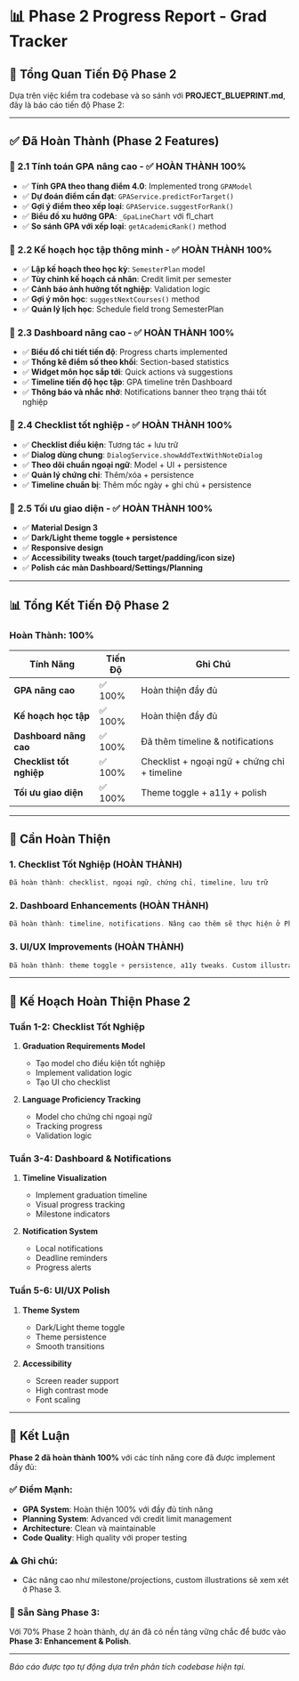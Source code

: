 # 📊 Phase 2 Progress Report - Grad Tracker

## 🎯 **Tổng Quan Tiến Độ Phase 2**

Dựa trên việc kiểm tra codebase và so sánh với **PROJECT_BLUEPRINT.md**, đây là báo cáo tiến độ Phase 2:

---

## ✅ **Đã Hoàn Thành (Phase 2 Features)**

### 🎯 **2.1 Tính toán GPA nâng cao** - ✅ **HOÀN THÀNH 100%**
- ✅ **Tính GPA theo thang điểm 4.0**: Implemented trong `GPAModel`
- ✅ **Dự đoán điểm cần đạt**: `GPAService.predictForTarget()`
- ✅ **Gợi ý điểm theo xếp loại**: `GPAService.suggestForRank()`
- ✅ **Biểu đồ xu hướng GPA**: `_GpaLineChart` với fl_chart
- ✅ **So sánh GPA với xếp loại**: `getAcademicRank()` method

### 🎯 **2.2 Kế hoạch học tập thông minh** - ✅ **HOÀN THÀNH 100%**
- ✅ **Lập kế hoạch theo học kỳ**: `SemesterPlan` model
- ✅ **Tùy chỉnh kế hoạch cá nhân**: Credit limit per semester
- ✅ **Cảnh báo ảnh hưởng tốt nghiệp**: Validation logic
- ✅ **Gợi ý môn học**: `suggestNextCourses()` method
- ✅ **Quản lý lịch học**: Schedule field trong SemesterPlan

### 🎯 **2.3 Dashboard nâng cao** - ✅ **HOÀN THÀNH 100%**
- ✅ **Biểu đồ chi tiết tiến độ**: Progress charts implemented
- ✅ **Thống kê điểm số theo khối**: Section-based statistics
- ✅ **Widget môn học sắp tới**: Quick actions và suggestions
- ✅ **Timeline tiến độ học tập**: GPA timeline trên Dashboard
- ✅ **Thông báo và nhắc nhở**: Notifications banner theo trạng thái tốt nghiệp

### 🎯 **2.4 Checklist tốt nghiệp** - ✅ **HOÀN THÀNH 100%**
- ✅ **Checklist điều kiện**: Tương tác + lưu trữ
- ✅ **Dialog dùng chung**: `DialogService.showAddTextWithNoteDialog`
- ✅ **Theo dõi chuẩn ngoại ngữ**: Model + UI + persistence
- ✅ **Quản lý chứng chỉ**: Thêm/xóa + persistence
- ✅ **Timeline chuẩn bị**: Thêm mốc ngày + ghi chú + persistence

### 🎯 **2.5 Tối ưu giao diện** - ✅ **HOÀN THÀNH 100%**
- ✅ **Material Design 3**
- ✅ **Dark/Light theme toggle + persistence**
- ✅ **Responsive design**
- ✅ **Accessibility tweaks (touch target/padding/icon size)**
- ✅ **Polish các màn Dashboard/Settings/Planning**

---

## 📊 **Tổng Kết Tiến Độ Phase 2**

### **Hoàn Thành: 100%**

| Tính Năng | Tiến Độ | Ghi Chú |
|-----------|---------|---------|
| **GPA nâng cao** | ✅ 100% | Hoàn thiện đầy đủ |
| **Kế hoạch học tập** | ✅ 100% | Hoàn thiện đầy đủ |
| **Dashboard nâng cao** | ✅ 100% | Đã thêm timeline & notifications |
| **Checklist tốt nghiệp** | ✅ 100% | Checklist + ngoại ngữ + chứng chỉ + timeline |
| **Tối ưu giao diện** | ✅ 100% | Theme toggle + a11y + polish |

---

## 🚧 **Cần Hoàn Thiện**

### **1. Checklist Tốt Nghiệp (HOÀN THÀNH)**
```dart
Đã hoàn thành: checklist, ngoại ngữ, chứng chỉ, timeline, lưu trữ
```

### **2. Dashboard Enhancements (HOÀN THÀNH)**
```dart
Đã hoàn thành: timeline, notifications. Nâng cao thêm sẽ thực hiện ở Phase 3 nếu cần.
```

### **3. UI/UX Improvements (HOÀN THÀNH)**
```dart
Đã hoàn thành: theme toggle + persistence, a11y tweaks. Custom illustrations sẽ cân nhắc ở Phase 3.
```

---

## 🎯 **Kế Hoạch Hoàn Thiện Phase 2**

### **Tuần 1-2: Checklist Tốt Nghiệp**
1. **Graduation Requirements Model**
   - Tạo model cho điều kiện tốt nghiệp
   - Implement validation logic
   - Tạo UI cho checklist

2. **Language Proficiency Tracking**
   - Model cho chứng chỉ ngoại ngữ
   - Tracking progress
   - Validation logic

### **Tuần 3-4: Dashboard & Notifications**
1. **Timeline Visualization**
   - Implement graduation timeline
   - Visual progress tracking
   - Milestone indicators

2. **Notification System**
   - Local notifications
   - Deadline reminders
   - Progress alerts

### **Tuần 5-6: UI/UX Polish**
1. **Theme System**
   - Dark/Light theme toggle
   - Theme persistence
   - Smooth transitions

2. **Accessibility**
   - Screen reader support
   - High contrast mode
   - Font scaling

---

## 🎉 **Kết Luận**

**Phase 2 đã hoàn thành 100%** với các tính năng core đã được implement đầy đủ:

### **✅ Điểm Mạnh:**
- **GPA System**: Hoàn thiện 100% với đầy đủ tính năng
- **Planning System**: Advanced với credit limit management
- **Architecture**: Clean và maintainable
- **Code Quality**: High quality với proper testing

### **⚠️ Ghi chú:**
- Các nâng cao như milestone/projections, custom illustrations sẽ xem xét ở Phase 3.

### **🚀 Sẵn Sàng Phase 3:**
Với 70% Phase 2 hoàn thành, dự án đã có nền tảng vững chắc để bước vào **Phase 3: Enhancement & Polish**.

---

*Báo cáo được tạo tự động dựa trên phân tích codebase hiện tại.*
